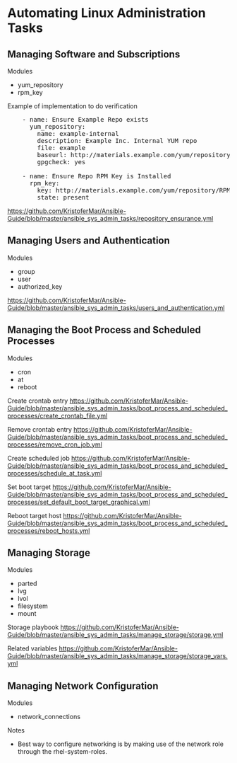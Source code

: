 # Automating Linux Administration Tasks

## Managing Software and Subscriptions
Modules
- yum_repository
- rpm_key

Example of implementation to do verification
<pre>
    - name: Ensure Example Repo exists
      yum_repository:
        name: example-internal
        description: Example Inc. Internal YUM repo
        file: example
        baseurl: http://materials.example.com/yum/repository/
        gpgcheck: yes

    - name: Ensure Repo RPM Key is Installed
      rpm_key:
        key: http://materials.example.com/yum/repository/RPM-GPG-KEY-example
        state: present
</pre>

https://github.com/KristoferMar/Ansible-Guide/blob/master/ansible_sys_admin_tasks/repository_ensurance.yml


## Managing Users and Authentication
Modules
- group
- user
- authorized_key

https://github.com/KristoferMar/Ansible-Guide/blob/master/ansible_sys_admin_tasks/users_and_authentication.yml


## Managing the Boot Process and Scheduled Processes
Modules
- cron
- at
- reboot

Create crontab entry
https://github.com/KristoferMar/Ansible-Guide/blob/master/ansible_sys_admin_tasks/boot_process_and_scheduled_processes/create_crontab_file.yml

Remove crontab entry
https://github.com/KristoferMar/Ansible-Guide/blob/master/ansible_sys_admin_tasks/boot_process_and_scheduled_processes/remove_cron_job.yml

Create scheduled job
https://github.com/KristoferMar/Ansible-Guide/blob/master/ansible_sys_admin_tasks/boot_process_and_scheduled_processes/schedule_at_task.yml

Set boot target
https://github.com/KristoferMar/Ansible-Guide/blob/master/ansible_sys_admin_tasks/boot_process_and_scheduled_processes/set_default_boot_target_graphical.yml

Reboot target host
https://github.com/KristoferMar/Ansible-Guide/blob/master/ansible_sys_admin_tasks/boot_process_and_scheduled_processes/reboot_hosts.yml


## Managing Storage
Modules
- parted
- lvg
- lvol
- filesystem
- mount

Storage playbook
https://github.com/KristoferMar/Ansible-Guide/blob/master/ansible_sys_admin_tasks/manage_storage/storage.yml

Related variables
https://github.com/KristoferMar/Ansible-Guide/blob/master/ansible_sys_admin_tasks/manage_storage/storage_vars.yml


## Managing Network Configuration
Modules
- network_connections

Notes
- Best way to configure networking is by making use of the network role through the rhel-system-roles. 


